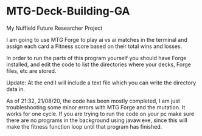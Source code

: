 # MTG-Deck-Building-GA
My Nuffield Future Researcher Project

I am going to use MTG Forge to play ai vs ai matches in the terminal and assign each card a Fitness score based on their total wins and losses.

In order to run the parts of this program yourself you should have Forge installed, and edit the code to list the directories where your decks, Forge files, etc are stored.

Update: At the end I will include a text file which you can write the directory data in.

As of 21:32, 21/08/20, the code has been mostly completed, I am just troubleshooting some minor errors with MTG Forge and the mutation. It works for one cycle. 
If you are trying to run the code on your pc make sure there are no programs in the background using javaw.exe, since this will make the fitness function loop until that program has finished.
